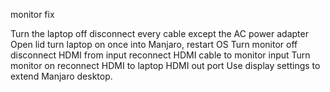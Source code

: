 monitor fix

Turn the laptop off
disconnect every cable except the AC power adapter
Open lid
turn laptop on
once into Manjaro, restart OS
Turn monitor off
disconnect HDMI from input
reconnect HDMI cable to monitor input
Turn monitor on
reconnect HDMI to laptop HDMI out port
Use display settings to extend Manjaro desktop.
